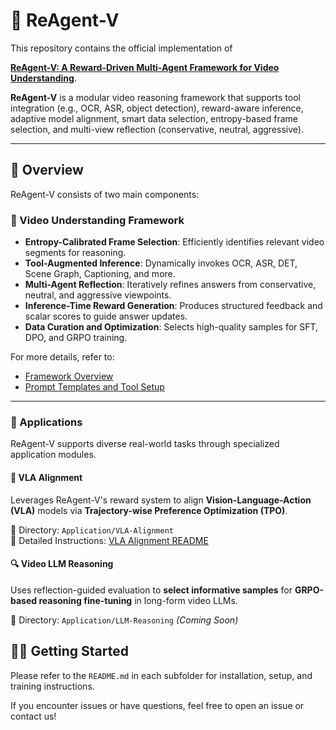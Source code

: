 # 🧠 ReAgent-V

This repository contains the official implementation of 

**[ReAgent-V: A Reward-Driven Multi-Agent Framework for Video Understanding](https://arxiv.org/abs/2506.01300)**.

**ReAgent-V** is a modular video reasoning framework that supports tool integration (e.g., OCR, ASR, object detection), reward-aware inference, adaptive model alignment, smart data selection, entropy-based frame selection, and multi-view reflection (conservative, neutral, aggressive).

---

## 📌 Overview

ReAgent-V consists of two main components:

### 🎥 Video Understanding Framework

- **Entropy-Calibrated Frame Selection**: Efficiently identifies relevant video segments for reasoning.
- **Tool-Augmented Inference**: Dynamically invokes OCR, ASR, DET, Scene Graph, Captioning, and more.
- **Multi-Agent Reflection**: Iteratively refines answers from conservative, neutral, and aggressive viewpoints.
- **Inference-Time Reward Generation**: Produces structured feedback and scalar scores to guide answer updates.
- **Data Curation and Optimization**: Selects high-quality samples for SFT, DPO, and GRPO training.

For more details, refer to:
- [Framework Overview](./assets/framework.pdf)
- [Prompt Templates and Tool Setup](https://github.com/aiming-lab/ReAgent-V/blob/main/ReAgent-V/readme.md)

---

### 🚀 Applications

ReAgent-V supports diverse real-world tasks through specialized application modules.

#### 🧭 VLA Alignment

Leverages ReAgent-V's reward system to align **Vision-Language-Action (VLA)** models via **Trajectory-wise Preference Optimization (TPO)**.

📂 Directory: `Application/VLA-Alignment`  
📄 Detailed Instructions: [VLA Alignment README](https://github.com/aiming-lab/ReAgent-V/blob/main/Application/VLA-Alignment/README.md)

#### 🔍 Video LLM Reasoning

Uses reflection-guided evaluation to **select informative samples** for **GRPO-based reasoning fine-tuning** in long-form video LLMs.

📂 Directory: `Application/LLM-Reasoning` *(Coming Soon)*


## 🧑‍💻 Getting Started

Please refer to the `README.md` in each subfolder for installation, setup, and training instructions.

If you encounter issues or have questions, feel free to open an issue or contact us!

